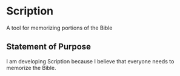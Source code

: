 # Scription

A tool for memorizing portions of the Bible

## Statement of Purpose

I am developing Scription because I believe that everyone needs to memorize the Bible.

